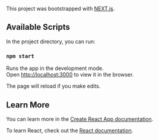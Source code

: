 This project was bootstrapped with [NEXT.js](https://github.com/zeit/next.js/tree/master).

## Available Scripts

In the project directory, you can run:

### `npm start`

Runs the app in the development mode.<br>
Open [http://localhost:3000](http://localhost:3000) to view it in the browser.

The page will reload if you make edits.<br>

## Learn More

You can learn more in the [Create React App documentation](https://nextjs.org/docs).

To learn React, check out the [React documentation](https://reactjs.org/).
